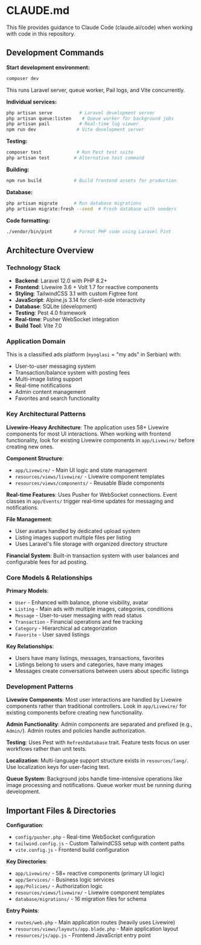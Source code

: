 # CLAUDE.md

This file provides guidance to Claude Code (claude.ai/code) when working with code in this repository.

## Development Commands

**Start development environment:**
```bash
composer dev
```
This runs Laravel server, queue worker, Pail logs, and Vite concurrently.

**Individual services:**
```bash
php artisan serve          # Laravel development server
php artisan queue:listen    # Queue worker for background jobs
php artisan pail           # Real-time log viewer
npm run dev               # Vite development server
```

**Testing:**
```bash
composer test             # Run Pest test suite
php artisan test         # Alternative test command
```

**Building:**
```bash
npm run build            # Build frontend assets for production
```

**Database:**
```bash
php artisan migrate      # Run database migrations
php artisan migrate:fresh --seed  # Fresh database with seeders
```

**Code formatting:**
```bash
./vendor/bin/pint        # Format PHP code using Laravel Pint
```

## Architecture Overview

### Technology Stack
- **Backend**: Laravel 12.0 with PHP 8.2+
- **Frontend**: Livewire 3.6 + Volt 1.7 for reactive components
- **Styling**: TailwindCSS 3.1 with custom Figtree font
- **JavaScript**: Alpine.js 3.14 for client-side interactivity
- **Database**: SQLite (development)
- **Testing**: Pest 4.0 framework
- **Real-time**: Pusher WebSocket integration
- **Build Tool**: Vite 7.0

### Application Domain
This is a classified ads platform (`myoglasi` = "my ads" in Serbian) with:
- User-to-user messaging system
- Transaction/balance system with posting fees
- Multi-image listing support
- Real-time notifications
- Admin content management
- Favorites and search functionality

### Key Architectural Patterns

**Livewire-Heavy Architecture**: The application uses 58+ Livewire components for most UI interactions. When working with frontend functionality, look for existing Livewire components in `app/Livewire/` before creating new ones.

**Component Structure**:
- `app/Livewire/` - Main UI logic and state management
- `resources/views/livewire/` - Livewire component templates
- `resources/views/components/` - Reusable Blade components

**Real-time Features**: Uses Pusher for WebSocket connections. Event classes in `app/Events/` trigger real-time updates for messaging and notifications.

**File Management**: 
- User avatars handled by dedicated upload system
- Listing images support multiple files per listing
- Uses Laravel's file storage with organized directory structure

**Financial System**: Built-in transaction system with user balances and configurable fees for ad posting.

### Core Models & Relationships

**Primary Models**:
- `User` - Enhanced with balance, phone visibility, avatar
- `Listing` - Main ads with multiple images, categories, conditions  
- `Message` - User-to-user messaging with read status
- `Transaction` - Financial operations and fee tracking
- `Category` - Hierarchical ad categorization
- `Favorite` - User saved listings

**Key Relationships**:
- Users have many listings, messages, transactions, favorites
- Listings belong to users and categories, have many images
- Messages create conversations between users about specific listings

### Development Patterns

**Livewire Components**: Most user interactions are handled by Livewire components rather than traditional controllers. Look in `app/Livewire/` for existing components before creating new functionality.

**Admin Functionality**: Admin components are separated and prefixed (e.g., `Admin/`). Admin routes and policies handle authorization.

**Testing**: Uses Pest with `RefreshDatabase` trait. Feature tests focus on user workflows rather than unit tests.

**Localization**: Multi-language support structure exists in `resources/lang/`. Use localization keys for user-facing text.

**Queue System**: Background jobs handle time-intensive operations like image processing and notifications. Queue worker must be running during development.

## Important Files & Directories

**Configuration**:
- `config/pusher.php` - Real-time WebSocket configuration
- `tailwind.config.js` - Custom TailwindCSS setup with content paths
- `vite.config.js` - Frontend build configuration

**Key Directories**:
- `app/Livewire/` - 58+ reactive components (primary UI logic)
- `app/Services/` - Business logic services
- `app/Policies/` - Authorization logic
- `resources/views/livewire/` - Livewire component templates
- `database/migrations/` - 16 migration files for schema

**Entry Points**:
- `routes/web.php` - Main application routes (heavily uses Livewire)
- `resources/views/layouts/app.blade.php` - Main application layout
- `resources/js/app.js` - Frontend JavaScript entry point